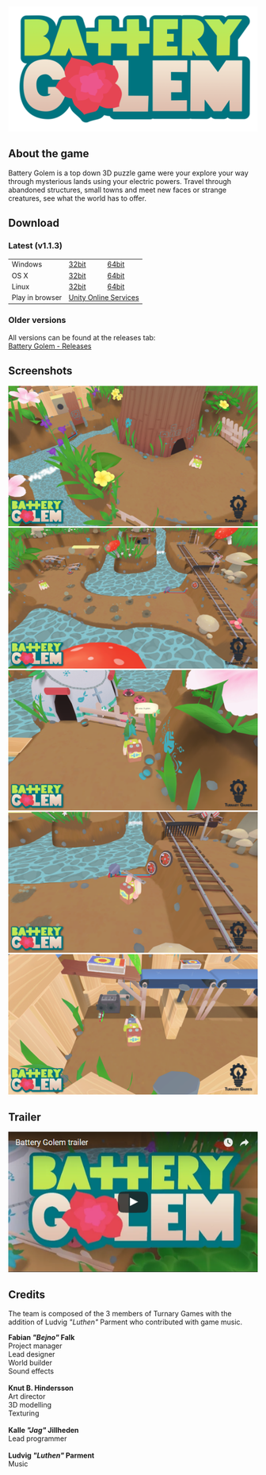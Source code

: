 
<img src="https://github.com/Turnary-Games/Battery-Golem/blob/master/SITE-ASSETS/battery-golem-logo.png?raw=true" width=512>

## About the game
Battery Golem is a top down 3D puzzle game were your explore your way through mysterious lands using your electric powers. Travel through abandoned structures, small towns and meet new faces or strange creatures, see what the world has to offer.

## Download
### Latest (v1.1.3)
<table border="0px">
<tr><td>Windows</td><td><a href="https://github.com/Turnary-Games/Battery-Golem/releases/download/v1.1.3/Battery-Golem_v1.1.3_Windows_32bit.zip">32bit</a></td><td><a href="https://github.com/Turnary-Games/Battery-Golem/releases/download/v1.1.3/Battery-Golem_v1.1.3_Windows_64bit.zip">64bit</a></td></tr>
<tr><td>OS X</td><td><a href="https://github.com/Turnary-Games/Battery-Golem/releases/download/v1.1.3/Battery-Golem_v1.1.3_OSX_32bit.zip">32bit</a></td><td><a href="https://github.com/Turnary-Games/Battery-Golem/releases/download/v1.1.3/Battery-Golem_v1.1.3_OSX_64bit.zip">64bit</a></td></tr>
<tr><td>Linux</td><td><a href="https://github.com/Turnary-Games/Battery-Golem/releases/download/v1.1.3/Battery-Golem_v1.1.3_Linux_32bit.zip">32bit</a></td><td><a href="https://github.com/Turnary-Games/Battery-Golem/releases/download/v1.1.3/Battery-Golem_v1.1.3_Linux_64bit.zip">64bit</a></td></tr>
<tr><td>Play in browser</td><td colspan="2"><a href="https://developer.cloud.unity3d.com/share/WJtopawXIf/webgl/">Unity Online Services</a></td></tr>
</table>

### Older versions
All versions can be found at the releases tab:<br>
[Battery Golem - Releases](https://github.com/Turnary-Games/Battery-Golem/releases)


## Screenshots
<img src="https://raw.githubusercontent.com/Turnary-Games/Battery-Golem/master/SITE-ASSETS/screenshot_1.png">
<img src="https://raw.githubusercontent.com/Turnary-Games/Battery-Golem/master/SITE-ASSETS/screenshot_2.png">
<img src="https://raw.githubusercontent.com/Turnary-Games/Battery-Golem/master/SITE-ASSETS/screenshot_3.png">
<img src="https://raw.githubusercontent.com/Turnary-Games/Battery-Golem/master/SITE-ASSETS/screenshot_4.png">
<img src="https://raw.githubusercontent.com/Turnary-Games/Battery-Golem/master/SITE-ASSETS/screenshot_5.png">

## Trailer
<a href="https://www.youtube.com/watch?v=5ZYgMVYmHp8"><img src="https://github.com/Turnary-Games/Battery-Golem/blob/master/SITE-ASSETS/trailer-screenshot.png?raw=true"></a>

## Credits
The team is composed of the 3 members of Turnary Games with the addition of Ludvig _"Luthen"_ Parment who contributed with game music.

**Fabian _"Bejno"_ Falk**<br>
Project manager<br>
Lead designer<br>
World builder<br>
Sound effects<br>
<br>
**Knut B. Hindersson**<br>
Art director<br>
3D modelling<br>
Texturing<br>
<br>
**Kalle _"Jag"_ Jillheden**<br>
Lead programmer<br>
<br>
**Ludvig _"Luthen"_ Parment**<br>
Music
